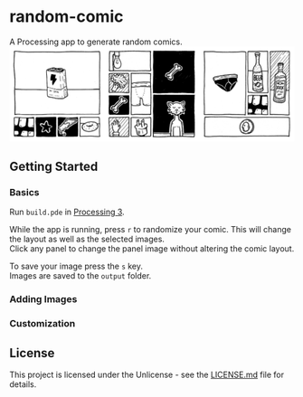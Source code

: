 # random-comic
A Processing app to generate random comics.
![Comic](sampleComics.gif)

## Getting Started

### Basics
Run `build.pde` in [Processing 3](https://processing.org/download/).

While the app is running, press `r` to randomize your comic. This will change the layout as well as the selected images.  
Click any panel to change the panel image without altering the comic layout.

To save your image press the `s` key.  
Images are saved to the `output` folder.

### Adding Images

### Customization


## License

This project is licensed under the Unlicense - see the [LICENSE.md](LICENSE.md) file for details.